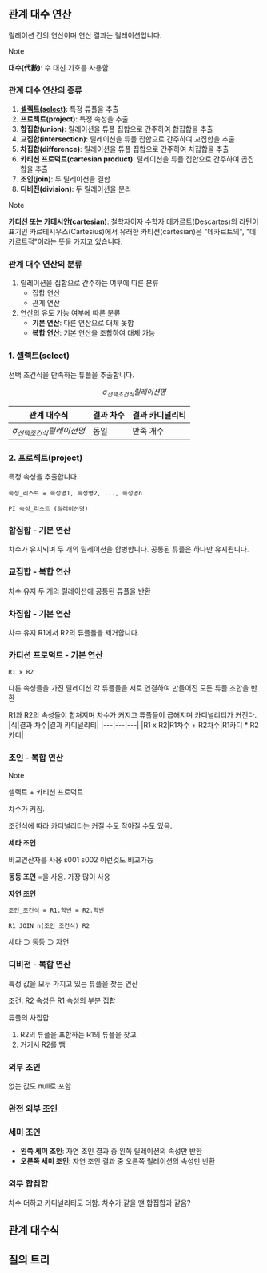 ## 관계 대수 연산
릴레이션 간의 연산이며 연산 결과는 릴레이션입니다.

> [!NOTE]
> **대수(代數)**: 수 대신 기호를 사용함   

### 관계 대수 연산의 종류
1. **[셀렉트(select)](#1-셀렉트select)**: 특정 튜플을 추출
2. **프로젝트(project)**: 특정 속성을 추출
3. **합집합(union)**: 릴레이션을 튜플 집합으로 간주하여 합집합을 추출
4. **교집합(intersection)**: 릴레이션을 튜플 집합으로 간주하여 교집합을 추출
5. **차집합(difference)**: 릴레이션을 튜플 집합으로 간주하여 차집합을 추출
6. **카티션 프로덕트(cartesian product)**: 릴레이션을 튜플 집합으로 간주하여 곱집합을 추출
7. **조인(join)**: 두 릴레이션을 결합
8. **디비전(division)**: 두 릴레이션을 분리

> [!NOTE]
> **카티션 또는 카테시안(cartesian)**: 철학자이자 수학자 데카르트(Descartes)의 라틴어 표기인 카르테시우스(Cartesius)에서 유래한 카티션(cartesian)은 "데카르트의", "데카르트적"이라는 뜻을 가지고 있습니다.

### 관계 대수 연산의 분류
1. 릴레이션을 집합으로 간주하는 여부에 따른 분류
   - 집합 연산
   - 관계 연산
2. 연산의 유도 가능 여부에 따른 분류
   - **기본 연산**: 다른 연산으로 대체 못함
   - **복합 연산**: 기본 연산을 조합하여 대체 가능


### 1. 셀렉트(select)
선택 조건식을 만족하는 튜플을 추출합니다.

$$
σ_{선택 조건식}{릴레이션명}
$$

|관계 대수식|결과 차수|결과 카디널리티|
|---|---|---|
|$`σ_{선택 조건식}{릴레이션명}`$|동일|만족 개수|

### 2. 프로젝트(project)
특정 속성을 추출합니다.

```
속성_리스트 = 속성명1, 속성명2, ..., 속성명n

PI 속성_리스트 (릴레이션명)
```


### 합집합 - 기본 연산
차수가 유지되며
두 개의 릴레이션을 합병합니다. 공통된 튜플은 하나만 유지됩니다.

### 교집합 - 복합 연산
차수 유지
두 개의 릴레이션에 공통된 튜플을 반환

### 차집합 - 기본 연산
차수 유지
R1에서 R2의 튜플들을 제거합니다.

### 카티션 프로덕트 - 기본 연산
`R1 x R2`

다른 속성들을 가진 릴레이션
 각 튜플들을 서로 연결하여 만들어진 모든 튜플 조합을 반환

R1과 R2의 속성들이 합쳐지며 차수가 커지고
튜플들이 곱해지며 카디널리티가 커진다.
|식|결과 차수|결과 카디널리티|
|---|---|---|
|R1 x R2|R1차수 + R2차수|R1카디 * R2카디|



### 조인 - 복합 연산
> [!NOTE]
> 셀렉트 + 카티션 프로덕트

차수가 커짐.

조건식에 따라 카디널리티는 커질 수도 작아질 수도 있음.

**세타 조인**


비교연산자를 사용
s001 s002 이런것도 비교가능

**동등 조인**
=을 사용. 가장 많이 사용

**자연 조인**

```
조인_조건식 = R1.학번 = R2.학번

R1 JOIN n(조인_조건식) R2
```

세타 ⊃ 동등 ⊃ 자연

### 디비전 - 복합 연산
특정 값을 모두 가지고 있는 튜플을 찾는 연산

조건: R2 속성은 R1 속성의 부분 집합

튜플의 차집합

1. R2의 튜플을 포함하는 R1의 튜플을 찾고
2. 거기서 R2를 뺌


### 외부 조인
없는 값도 null로 포함

### 완전 외부 조인


### 세미 조인
- **왼쪽 세미 조인**: 자연 조인 결과 중 왼쪽 릴레이션의 속성만 반환
- **오른쪽 세미 조인**: 자연 조인 결과 중 오른쪽 릴레이션의 속성만 반환

### 외부 합집합
차수 더하고 카디널리티도 더함.
차수가 같을 땐 합집합과 같음?

## 관계 대수식


## 질의 트리
